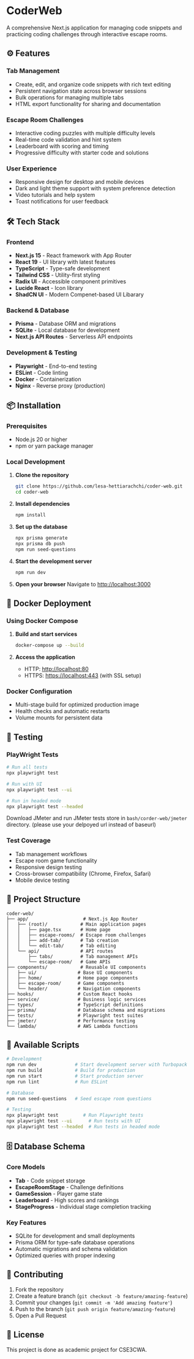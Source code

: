 # CoderWeb

A comprehensive Next.js application for managing code snippets and practicing coding challenges through interactive escape rooms.

## ⚙️ Features

### Tab Management
- Create, edit, and organize code snippets with rich text editing
- Persistent navigation state across browser sessions
- Bulk operations for managing multiple tabs
- HTML export functionality for sharing and documentation

### Escape Room Challenges
- Interactive coding puzzles with multiple difficulty levels
- Real-time code validation and hint system
- Leaderboard with scoring and timing
- Progressive difficulty with starter code and solutions

### User Experience
- Responsive design for desktop and mobile devices
- Dark and light theme support with system preference detection
- Video tutorials and help system
- Toast notifications for user feedback

## 🛠️ Tech Stack

### Frontend
- **Next.js 15** - React framework with App Router
- **React 19** - UI library with latest features
- **TypeScript** - Type-safe development
- **Tailwind CSS** - Utility-first styling
- **Radix UI** - Accessible component primitives
- **Lucide React** - Icon library
- **ShadCN UI** - Modern Compenet-based UI Libarary

### Backend & Database
- **Prisma** - Database ORM and migrations
- **SQLite** - Local database for development
- **Next.js API Routes** - Serverless API endpoints

### Development & Testing
- **Playwright** - End-to-end testing
- **ESLint** - Code linting
- **Docker** - Containerization
- **Nginx** - Reverse proxy (production)

## 📦 Installation

### Prerequisites
- Node.js 20 or higher
- npm or yarn package manager

### Local Development

1. **Clone the repository**
   ```bash
   git clone https://github.com/lesa-hettiarachchi/coder-web.git
   cd coder-web
   ```

2. **Install dependencies**
   ```bash
   npm install
   ```

3. **Set up the database**
   ```bash
   npx prisma generate
   npx prisma db push
   npm run seed-questions
   ```

4. **Start the development server**
   ```bash
   npm run dev
   ```

5. **Open your browser**
   Navigate to [http://localhost:3000](http://localhost:3000)

## 🐳 Docker Deployment

### Using Docker Compose

1. **Build and start services**
   ```bash
   docker-compose up --build
   ```

2. **Access the application**
   - HTTP: [http://localhost:80](http://localhost:80)
   - HTTPS: [https://localhost:443](https://localhost:443) (with SSL setup)

### Docker Configuration
- Multi-stage build for optimized production image
- Health checks and automatic restarts
- Volume mounts for persistent data

## 🧪 Testing

### PlayWright Tests
```bash
# Run all tests
npx playwright test

# Run with UI
npx playwright test --ui

# Run in headed mode
npx playwright test --headed
```

Download JMeter and run JMeter tests store in ```bash/corder-web/jmeter``` directory. (please use your delpoyed url instead of baseurl)

### Test Coverage
- Tab management workflows
- Escape room game functionality
- Responsive design testing
- Cross-browser compatibility (Chrome, Firefox, Safari)
- Mobile device testing

## 📁 Project Structure

```
coder-web/
├── app/                    # Next.js App Router
│   ├── (root)/            # Main application pages
│   │   ├── page.tsx       # Home page
│   │   ├── escape-rooms/  # Escape room challenges
│   │   ├── add-tab/       # Tab creation
│   │   └── edit-tab/      # Tab editing
│   └── api/               # API routes
│       ├── tabs/          # Tab management APIs
│       └── escape-room/   # Game APIs
├── components/            # Reusable UI components
│   ├── ui/               # Base UI components
│   ├── home/             # Home page components
│   ├── escape-room/      # Game components
│   └── header/           # Navigation components
├── hooks/                # Custom React hooks
├── service/              # Business logic services
├── types/                # TypeScript definitions
├── prisma/               # Database schema and migrations
├── tests/                # Playwright test suites
├── jmeter/               # Performance testing
└── lambda/               # AWS Lambda functions
```

## 🔧 Available Scripts

```bash
# Development
npm run dev              # Start development server with Turbopack
npm run build            # Build for production
npm run start            # Start production server
npm run lint             # Run ESLint

# Database
npm run seed-questions   # Seed escape room questions

# Testing
npx playwright test         # Run Playwright tests
npx playwright test --ui      # Run tests with UI
npx playwright test --headed  # Run tests in headed mode
```

## 🗄️ Database Schema

### Core Models
- **Tab** - Code snippet storage
- **EscapeRoomStage** - Challenge definitions
- **GameSession** - Player game state
- **Leaderboard** - High scores and rankings
- **StageProgress** - Individual stage completion tracking

### Key Features
- SQLite for development and small deployments
- Prisma ORM for type-safe database operations
- Automatic migrations and schema validation
- Optimized queries with proper indexing

## 🤝 Contributing

1. Fork the repository
2. Create a feature branch (`git checkout -b feature/amazing-feature`)
3. Commit your changes (`git commit -m 'Add amazing feature'`)
4. Push to the branch (`git push origin feature/amazing-feature`)
5. Open a Pull Request

## 📄 License

This project is done as academic project for CSE3CWA.

